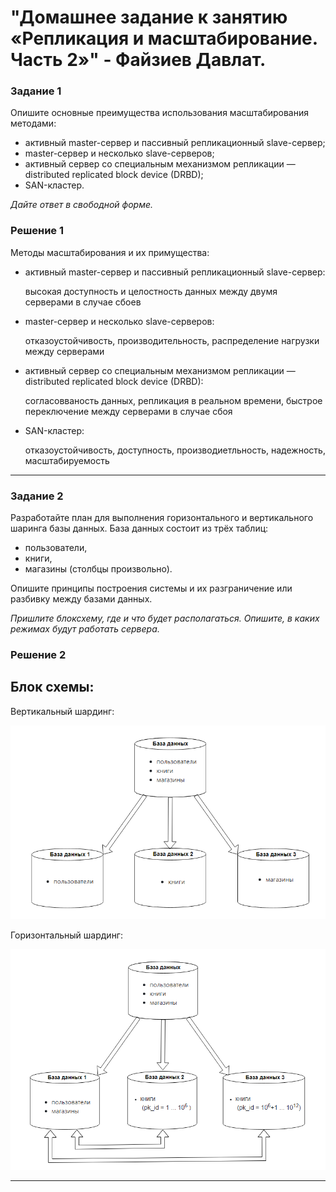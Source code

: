 # "Домашнее задание к занятию «Репликация и масштабирование. Часть 2»" - Файзиев Давлат.

### Задание 1

Опишите основные преимущества использования масштабирования методами:
- активный master-сервер и пассивный репликационный slave-сервер; 
- master-сервер и несколько slave-серверов;
- активный сервер со специальным механизмом репликации — distributed replicated block device (DRBD);
- SAN-кластер.

*Дайте ответ в свободной форме.*

### Решение 1

Методы масштабирования и их примущества:
- активный master-сервер и пассивный репликационный slave-сервер: 

  высокая доступность и целостность данных между двумя серверами в случае сбоев

- master-сервер и несколько slave-серверов:

  отказоустойчивость, производительность, распределение нагрузки между серверами
 
- активный сервер со специальным механизмом репликации — distributed replicated block device (DRBD):

  согласовваность данных, репликация в реальном времени, быстрое переключение между серверами в случае сбоя

- SAN-кластер:

  отказоустойчивость, доступность, производиетльность, надежность, масштабируемость 
---
### Задание 2

Разработайте план для выполнения горизонтального и вертикального шаринга базы данных. База данных состоит из трёх таблиц: 

- пользователи, 
- книги, 
- магазины (столбцы произвольно). 

Опишите принципы построения системы и их разграничение или разбивку между базами данных.

*Пришлите блоксхему, где и что будет располагаться. Опишите, в каких режимах будут работать сервера.* 

### Решение 2

## Блок схемы:

Вертикальный шардинг:

![Скриншот 1](img/1_1.png)

Горизонтальный шардинг:

![Скриншот 2](img/1_2.png)

---
